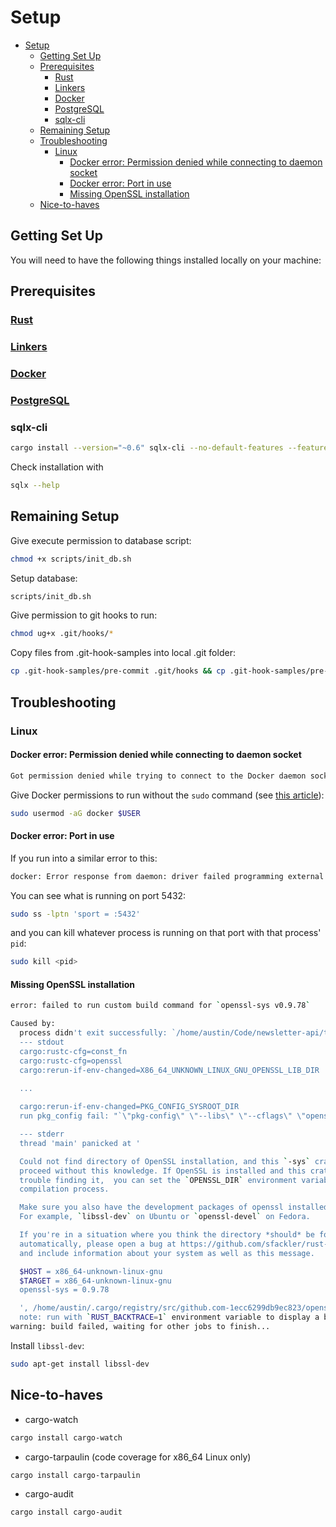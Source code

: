 # Setup

- [Setup](#setup)
  - [Getting Set Up](#getting-set-up)
  - [Prerequisites](#prerequisites)
    - [Rust](#rust)
    - [Linkers](#linkers)
    - [Docker](#docker)
    - [PostgreSQL](#postgresql)
    - [sqlx-cli](#sqlx-cli)
  - [Remaining Setup](#remaining-setup)
  - [Troubleshooting](#troubleshooting)
    - [Linux](#linux)
      - [Docker error: Permission denied while connecting to daemon socket](#docker-error-permission-denied-while-connecting-to-daemon-socket)
      - [Docker error: Port in use](#docker-error-port-in-use)
      - [Missing OpenSSL installation](#missing-openssl-installation)
  - [Nice-to-haves](#nice-to-haves)

## Getting Set Up

You will need to have the following things installed locally on your machine:

## Prerequisites

### [Rust](https://www.rust-lang.org/tools/install)

### [Linkers](.cargo/config.toml)

### [Docker](https://docs.docker.com/engine/install/)

### [PostgreSQL](https://www.timescale.com/blog/how-to-install-psql-on-mac-ubuntu-debian-windows/)

### sqlx-cli

```sh
cargo install --version="~0.6" sqlx-cli --no-default-features --features rustls,postgres
```

Check installation with

```sh
sqlx --help
```

## Remaining Setup

Give execute permission to database script:

```sh
chmod +x scripts/init_db.sh
```

Setup database:

```sh
scripts/init_db.sh
```

Give permission to git hooks to run:

```sh
chmod ug+x .git/hooks/*
```

Copy files from .git-hook-samples into local .git folder:

```sh
cp .git-hook-samples/pre-commit .git/hooks && cp .git-hook-samples/pre-push .git/hooks
```

## Troubleshooting

### Linux

#### Docker error: Permission denied while connecting to daemon socket

```sh
Got permission denied while trying to connect to the Docker daemon socket at unix:///var/run/docker.sock: Get "http://%2Fvar%2Frun%2Fdocker.sock/v1.24/containers/json?filters=%7B%22name%22%3A%7B%22postgres%22%3Atrue%7D%7D": dial unix /var/run/docker.sock: connect: permission denied
```

Give Docker permissions to run without the `sudo` command (see [this article](https://linuxhandbook.com/docker-permission-denied/)):

```sh
sudo usermod -aG docker $USER
```

#### Docker error: Port in use

If you run into a similar error to this:

```sh
docker: Error response from daemon: driver failed programming external connectivity on endpoint postgres_1670526252 (ff0025ac986365a798e374eb74ab74dcf3d2db686e6c938d97cea9c3e9f2a390): Error starting userland proxy: listen tcp4 0.0.0.0:5432: bind: address already in use.
```

You can see what is running on port 5432:

```sh
sudo ss -lptn 'sport = :5432'
```

and you can kill whatever process is running on that port with that process' `pid`:

```sh
sudo kill <pid>
```

#### Missing OpenSSL installation

```sh
error: failed to run custom build command for `openssl-sys v0.9.78`

Caused by:
  process didn't exit successfully: `/home/austin/Code/newsletter-api/target/debug/build/openssl-sys-fbb4cbe5ef8d9301/build-script-main` (exit status: 101)
  --- stdout
  cargo:rustc-cfg=const_fn
  cargo:rustc-cfg=openssl
  cargo:rerun-if-env-changed=X86_64_UNKNOWN_LINUX_GNU_OPENSSL_LIB_DIR
    
  ...

  cargo:rerun-if-env-changed=PKG_CONFIG_SYSROOT_DIR
  run pkg_config fail: "`\"pkg-config\" \"--libs\" \"--cflags\" \"openssl\"` did not exit successfully: exit status: 1\nerror: could not find system library 'openssl' required by the 'openssl-sys' crate\n\n--- stderr\nPackage openssl was not found in the pkg-config search path.\nPerhaps you should add the directory containing `openssl.pc'\nto the PKG_CONFIG_PATH environment variable\nNo package 'openssl' found\n"

  --- stderr
  thread 'main' panicked at '

  Could not find directory of OpenSSL installation, and this `-sys` crate cannot
  proceed without this knowledge. If OpenSSL is installed and this crate had
  trouble finding it,  you can set the `OPENSSL_DIR` environment variable for the
  compilation process.

  Make sure you also have the development packages of openssl installed.
  For example, `libssl-dev` on Ubuntu or `openssl-devel` on Fedora.

  If you're in a situation where you think the directory *should* be found
  automatically, please open a bug at https://github.com/sfackler/rust-openssl
  and include information about your system as well as this message.

  $HOST = x86_64-unknown-linux-gnu
  $TARGET = x86_64-unknown-linux-gnu
  openssl-sys = 0.9.78

  ', /home/austin/.cargo/registry/src/github.com-1ecc6299db9ec823/openssl-sys-0.9.78/build/find_normal.rs:191:5
  note: run with `RUST_BACKTRACE=1` environment variable to display a backtrace
warning: build failed, waiting for other jobs to finish...
```

Install `libssl-dev`:

```sh
sudo apt-get install libssl-dev
```

## Nice-to-haves

- cargo-watch

```sh
cargo install cargo-watch
```

- cargo-tarpaulin (code coverage for x86_64 Linux only)

```sh
cargo install cargo-tarpaulin
```

- cargo-audit

```sh
cargo install cargo-audit
```
